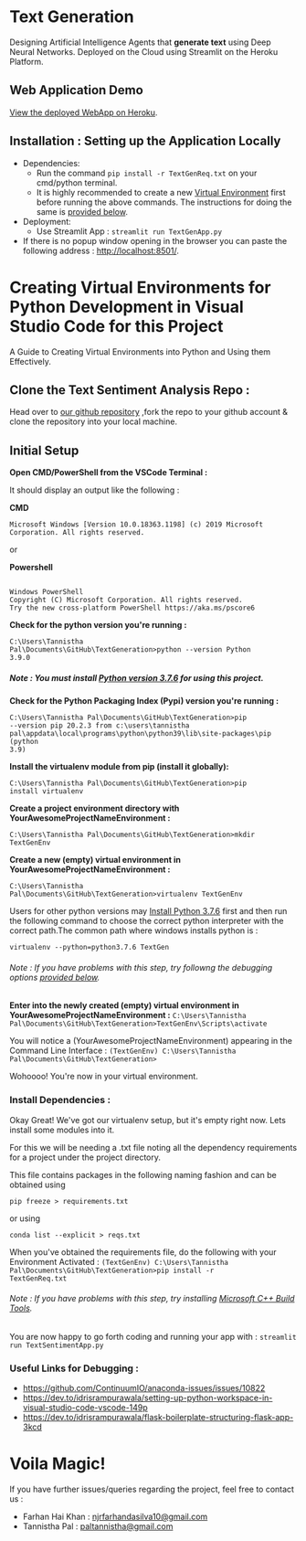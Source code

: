 # Text Generation
Designing Artificial Intelligence Agents that **generate text** using Deep Neural Networks. Deployed on the Cloud using Streamlit on the Heroku Platform.


## Web Application Demo
[View the deployed WebApp on Heroku](https://some-app.herokuapp.com/).


## Installation : Setting up the Application Locally
* Dependencies:
  * Run the command <code>pip install -r TextGenReq.txt</code> on your cmd/python terminal.
  * It is highly recommended to create a new [Virtual Environment](https://docs.python.org/3/library/venv.html) first before running the above commands. The instructions for doing the same is [provided below](#creating-virtual-environments-for-python-development-in-visual-studio-code-for-this-project).
* Deployment:
  * Use Streamlit App : <code>streamlit run TextGenApp.py</code>
*  If there is no popup window opening in the browser you can paste the following address : [http://localhost:8501/](http://localhost:8501).
  
# Creating Virtual Environments for Python Development in Visual Studio Code for this Project

A Guide to Creating Virtual Environments into Python and Using them Effectively.

## Clone the Text Sentiment Analysis Repo :
Head over to [our github repository](https://github.com/khanfarhan10/TextGeneration) ,fork the repo to your github account & clone the repository into your local machine.

## Initial Setup

**Open CMD/PowerShell from the VSCode Terminal :**

It should display an output like the following :

**CMD**

<code>Microsoft Windows [Version 10.0.18363.1198]
(c) 2019 Microsoft Corporation. All rights reserved.
</code>

or

**Powershell**

<code>
Windows PowerShell
Copyright (C) Microsoft Corporation. All rights reserved.
Try the new cross-platform PowerShell https://aka.ms/pscore6
</code>

**Check for the python version you're running :**

<code>C:\Users\Tannistha Pal\Documents\GitHub\TextGeneration>python --version
Python 3.9.0</code>

##### Note : You must install [Python version 3.7.6](https://www.python.org/downloads/release/python-376/) for using this project.


**Check for the Python Packaging Index (Pypi) version you're running :**

<code>C:\Users\Tannistha Pal\Documents\GitHub\TextGeneration>pip --version
pip 20.2.3 from c:\users\tannistha pal\appdata\local\programs\python\python39\lib\site-packages\pip (python 3.9)</code>

**Install the virtualenv module from pip (install it globally):**

<code>C:\Users\Tannistha Pal\Documents\GitHub\TextGeneration>pip install virtualenv</code>

**Create a project environment directory with YourAwesomeProjectNameEnvironment :**

<code>C:\Users\Tannistha Pal\Documents\GitHub\TextGeneration>mkdir TextGenEnv</code>

**Create a new (empty) virtual environment in YourAwesomeProjectNameEnvironment :**

<code>C:\Users\Tannistha Pal\Documents\GitHub\TextGeneration>virtualenv TextGenEnv</code>

Users for other python versions  may [Install Python 3.7.6](https://www.python.org/downloads/release/python-376/) first and then run the following command to choose the correct python interpreter with the correct path.The common path where windows installs python is : 

<code>virtualenv --python=python3.7.6 TextGen</code>

###### Note : If you have problems with this step, try followng the debugging options [provided below](#useful-links-for-debugging).

**Enter into the newly created (empty) virtual environment in YourAwesomeProjectNameEnvironment :**
<code>C:\Users\Tannistha Pal\Documents\GitHub\TextGeneration>TextGenEnv\Scripts\activate
</code>

You will notice a (YourAwesomeProjectNameEnvironment) appearing in the Command Line Interface :
<code>(TextGenEnv) C:\Users\Tannistha Pal\Documents\GitHub\TextGeneration></code>

Wohoooo! You're now in your virtual environment.

### Install Dependencies :
Okay Great! We've got our virtualenv setup, but it's empty right now. Lets install some modules into it.

For this we will be needing a .txt file noting all the dependency requirements for a project under the project directory.

This file contains packages in the following naming fashion and can be obtained using 

<code>pip freeze > requirements.txt</code>

or using 

<code>conda list --explicit > reqs.txt</code>

When you've obtained the requirements file, do the following with your Environment Activated :
<code>(TextGenEnv) C:\Users\Tannistha Pal\Documents\GitHub\TextGeneration>pip install -r TextGenReq.txt</code>

###### Note : If you have problems with this step, try installing [Microsoft C++ Build Tools](https://visualstudio.microsoft.com/visual-cpp-build-tools/). 

You are now happy to go forth coding and running your app with :
<code>streamlit run TextSentimentApp.py</code>

### Useful Links for Debugging :

- https://github.com/ContinuumIO/anaconda-issues/issues/10822
- https://dev.to/idrisrampurawala/setting-up-python-workspace-in-visual-studio-code-vscode-149p
- https://dev.to/idrisrampurawala/flask-boilerplate-structuring-flask-app-3kcd

# Voila Magic!

If you have further issues/queries regarding the project, feel free to contact us : 
- Farhan Hai Khan : njrfarhandasilva10@gmail.com
- Tannistha Pal : paltannistha@gmail.com
